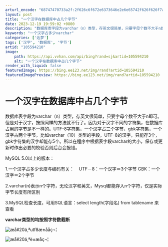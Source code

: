 ```yaml
---
arturl_encode: "68747470733a2f:2f626c6f672e6373646e2e6e65742f626f626f7a616938362f:61727469636c652f64657461696c732f313035353934323130"
layout: post
title: "一个汉字在数据库中占几个字节"
date: 2023-12-19 19:59:02 +0800
description: "数据库表字段为varchar（n）类型，存英文很简单，只要字母个数不大于n即可。但是对于汉字，按照同"
keywords: "一个汉字占多少varchar"
categories: ['达梦']
tags: ['汉字', '数据库', '字节']
artid: "105594210"
image:
    path: https://api.vvhan.com/api/bing?rand=sj&artid=105594210
    alt: "一个汉字在数据库中占几个字节"
render_with_liquid: false
featuredImage: https://bing.ee123.net/img/rand?artid=105594210
featuredImagePreview: https://bing.ee123.net/img/rand?artid=105594210
---
```


# 一个汉字在数据库中占几个字节

数据库表字段为varchar（n）类型，存英文很简单，只要字母个数不大于n即可。但是对于汉字，按照同样的方法就不行了。因为对于汉字不同的字符集，在数据库占用的字节是不一样的。UTF-8字符集，一个汉字占三个字节，gbk字符集，一个汉字占两个字节，比如varchar（10）类型的字段，UTF-8的汉字，只能存3个，gbk字符集的汉字却能存5个。所以在程序中根据表字段varchar的大小，保存或更新时作出必要的校验否则后台会报错。
  
MySQL 5.0以上的版本：
  
1.一个汉字占多少长度与编码有关：    UTF－8：一个汉字＝3个字节 GBK：一个汉字＝2个字节
  
2.varchar(n)表示n个字符，无论汉字和英文，Mysql都能存入n个字符，仅是实际字节长度有所区别
  
3.MySQL检查长度，可用SQL语言：select length(字段名) from tablename 来查看

**varchar类型的均按照字符数截断**

![æå¥20ä¸ªutf8æ±å­å­ç¬¦](https://i-blog.csdnimg.cn/blog_migrate/a35762a3b1428af3035de32b21fb30e4.png)

![æå¥20ä¸ªè±æå­ç¬¦](https://i-blog.csdnimg.cn/blog_migrate/2128aa43b2367df9d0da3dba241e958a.png)